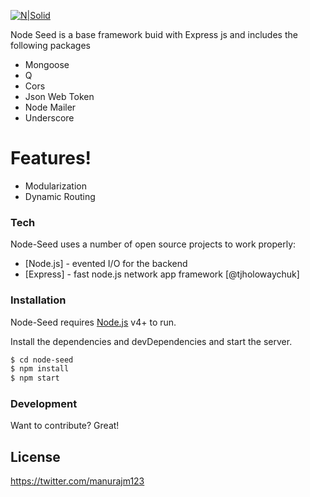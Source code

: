 [![N|Solid](https://image.ibb.co/cMvV0a/686fd1_1.png)](https://nodesource.com/products/nsolid)

Node Seed is a base framework buid with Express js and includes the following packages

  - Mongoose
  - Q
  - Cors
  - Json Web Token
  - Node Mailer
  - Underscore

# Features!
  - Modularization
  - Dynamic Routing

### Tech

Node-Seed uses a number of open source projects to work properly:

* [Node.js] - evented I/O for the backend
* [Express] - fast node.js network app framework [@tjholowaychuk]

### Installation

Node-Seed requires [Node.js](https://nodejs.org/) v4+ to run.

Install the dependencies and devDependencies and start the server.

```sh
$ cd node-seed
$ npm install
$ npm start
```

### Development

Want to contribute? Great!

License
----
https://twitter.com/manurajm123



